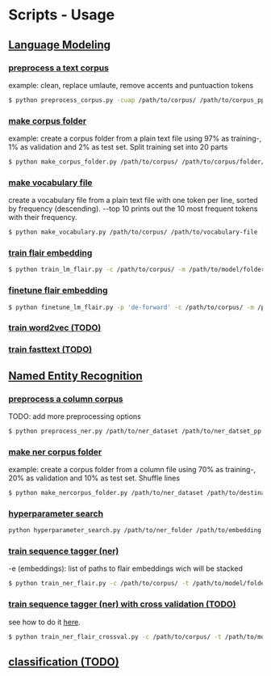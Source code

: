 # Scripts - Usage

## [Language Modeling](language_modeling/)

### [preprocess a text corpus](language_modeling/preprocess_corpus.py)
example: clean, replace umlaute, remove accents and puntuaction tokens
```bash
$ python preprocess_corpus.py -cuap /path/to/corpus/ /path/to/corpus_pp/
```

### [make corpus folder](language_modeling/make_corpus_folder.py)
example: create a corpus folder from a plain text file using 97% as training-, 1% as validation and 2% as test set. Split training set into 20 parts
```bash
$ python make_corpus_folder.py /path/to/corpus/ /path/to/corpus/folder/ -p 97-1-2 -s 20
```

### [make vocabulary file](language_modeling/make_vocabulary.py)
create a vocabulary file from a plain text file with one token per line, sorted by frequency (descending). --top 10 prints out the 10 most frequent tokens with their frequency.
```bash
$ python make_vocabulary.py /path/to/corpus/ /path/to/vocabulary-file [--top]
```

### [train flair embedding](language_modeling/train_lm_flair.py)
```bash
$ python train_lm_flair.py -c /path/to/corpus/ -m /path/to/model/folder/ -o options_lm_flair [--continue_training]
```

### [finetune flair embedding](language_modeling/finetune_lm_flair.py)
```bash
$ python finetune_lm_flair.py -p 'de-forward' -c /path/to/corpus/ -m /path/to/model/folder/ -o options_lm_flair
```

### [train word2vec (TODO)](language_modeling/train_word2vec.py)

### [train fasttext (TODO)](language_modeling/train_fasttext.py)


## [Named Entity Recognition](scripts/named_entity_recognition/)

### [preprocess a column corpus](named_entity_recognition/preprocess_ner.py)
TODO: add more preprocessing options
```bash
$ python preprocess_ner.py /path/to/ner_dataset /path/to/ner_datset_pp [--lemma] [-stem]
```

### [make ner corpus folder](named_entity_recognition/make_nercorpus_folder.py)
example: create a corpus folder from a column file using 70% as training-, 20% as validation and 10% as test set. Shuffle lines
```bash
$ python make_nercorpus_folder.py /path/to/ner_dataset /path/to/destination/ -p 70-20-10 --shuffle
```

### [hyperparameter search](named_entity_recognition/hyperparameter_search.py)
```bash
python hyperparameter_search.py /path/to/ner_folder /path/to/embedding /path/to/destination/
```

### [train sequence tagger (ner)](named_entity_recognition/train_ner_flair.py)
-e (embeddings): list of paths to flair embeddings wich will be stacked
```bash
$ python train_ner_flair.py -c /path/to/corpus/ -t /path/to/model/folder/ -o options_ner_flair [--continue_training] [--tensorboard] -e fwd-lm.pt bwd-lm.pt
```

### [train sequence tagger (ner) with cross validation (TODO)](named_entity_recognition/train_ner_flair_crossval.py)
see how to do it [here](../tutorials/TRAINING_A_NER_MODEL.md#variant-2---k-fold-cross-validation).
```bash
$ python train_ner_flair_crossval.py -c /path/to/corpus/ -t /path/to/model/folder/ -o options_ner_flair -f 10 [--tensorboard] -e fwd-lm.pt bwd-lm.pt
```

## [classification (TODO)](classification)
